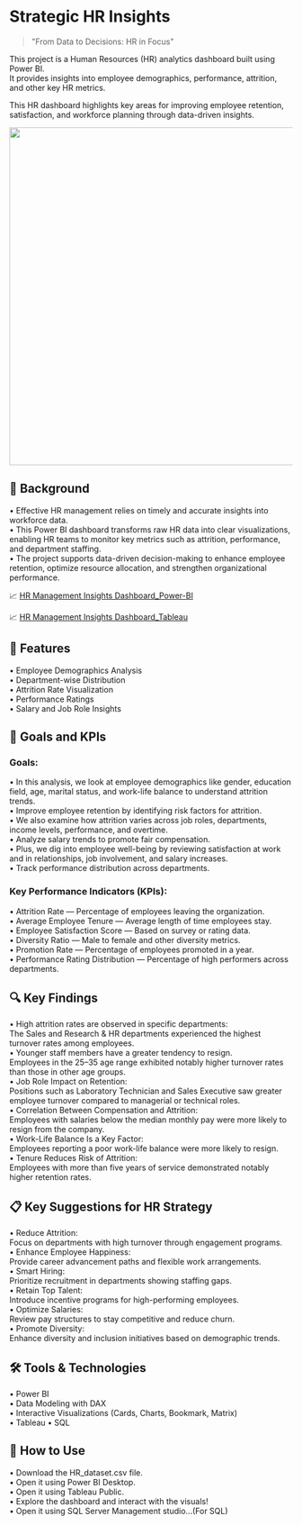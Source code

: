 # Strategic HR Insights
>"From Data to Decisions: HR in Focus"

This project is a Human Resources (HR) analytics dashboard built using Power BI.<br>
It provides insights into employee demographics, performance, attrition, and other key HR metrics.<br>

This HR dashboard highlights key areas for improving employee retention, satisfaction, and workforce planning through data-driven insights.<br>

<img src="https://miro.medium.com/v2/resize:fit:1078/1*hVmDd7kBxo2z2FmH8Auvlg.png" width="600" />

<h2>🎯 Background</h2>

• Effective HR management relies on timely and accurate insights into workforce data.<br>
• This Power BI dashboard transforms raw HR data into clear visualizations, enabling HR teams to monitor key metrics such as attrition, performance, and department staffing.<br>
• The project supports data-driven decision-making to enhance employee retention, optimize resource allocation, and strengthen organizational performance.

📈 [HR Management Insights Dashboard_Power-BI](https://app.powerbi.com/view?r=eyJrIjoiNGFhOGNhOTgtY2QxZC00ZjE4LTgwYzctMWUxZmRmMzk3ZjMyIiwidCI6ImVlYmI5YmJlLWE2NjMtNGJiZi05YzM1LTZlMjFiNmY4MTlmNyJ9)

📈 [HR Management Insights Dashboard_Tableau](https://public.tableau.com/views/HR_17459147798080/HRDashboard?:language=en-US&publish=yes&:sid=&:redirect=auth&:display_count=n&:origin=viz_share_link)



<h2>🚀 Features</h2>

• Employee Demographics Analysis<br>
• Department-wise Distribution<br>
• Attrition Rate Visualization<br>
• Performance Ratings<br>
• Salary and Job Role Insights<br>


<h2>🎯 Goals and KPIs</h2>

<h3>Goals:</h3>

• In this analysis, we look at employee demographics like gender, education field, age, marital status, and work-life balance to understand attrition trends.<br>
• Improve employee retention by identifying risk factors for attrition.<br>
• We also examine how attrition varies across job roles, departments, income levels, performance, and overtime.<br>
• Analyze salary trends to promote fair compensation.<br>
• Plus, we dig into employee well-being by reviewing satisfaction at work and in relationships, job involvement, and salary increases.<br>
• Track performance distribution across departments.<br>

<h3>Key Performance Indicators (KPIs):</h3>

• Attrition Rate — Percentage of employees leaving the organization.<br>
• Average Employee Tenure — Average length of time employees stay.<br>
• Employee Satisfaction Score — Based on survey or rating data.<br>
• Diversity Ratio — Male to female and other diversity metrics.<br>
• Promotion Rate — Percentage of employees promoted in a year.<br>
• Performance Rating Distribution — Percentage of high performers across departments.<br>

<h2>🔍 Key Findings</h2>

• High attrition rates are observed in specific departments:<br>
The Sales and Research & HR departments experienced the highest turnover rates among employees.<br>
• Younger staff members have a greater tendency to resign.<br>
Employees in the 25–35 age range exhibited notably higher turnover rates than those in other age groups.<br>
• Job Role Impact on Retention:<br>
Positions such as Laboratory Technician and Sales Executive saw greater employee turnover compared to managerial or technical roles.<br>
• Correlation Between Compensation and Attrition:<br>
Employees with salaries below the median monthly pay were more likely to resign from the company.<br>
• Work-Life Balance Is a Key Factor:<br>
Employees reporting a poor work-life balance were more likely to resign.<br>
• Tenure Reduces Risk of Attrition:<br>
Employees with more than five years of service demonstrated notably higher retention rates.<br>

<h2>📋 Key Suggestions for HR Strategy</h2>

• Reduce Attrition:<br>
Focus on departments with high turnover through engagement programs.<br>
• Enhance Employee Happiness:<br>
Provide career advancement paths and flexible work arrangements.<br>
• Smart Hiring:<br>
Prioritize recruitment in departments showing staffing gaps.<br>
• Retain Top Talent:<br>
Introduce incentive programs for high-performing employees.<br>
• Optimize Salaries:<br>
Review pay structures to stay competitive and reduce churn.<br>
• Promote Diversity:<br>
Enhance diversity and inclusion initiatives based on demographic trends.<br>

<h2>🛠️ Tools & Technologies</h2>

• Power BI<br>
• Data Modeling with DAX<br>
• Interactive Visualizations (Cards, Charts, Bookmark, Matrix)<br>
• Tableau
• SQL


<h2>📂 How to Use</h2>

• Download the HR_dataset.csv file.<br>
• Open it using Power BI Desktop.<br>
• Open it using Tableau Public.<br>
• Explore the dashboard and interact with the visuals!<br>
• Open it using SQL Server Management studio...(For SQL)<br>

